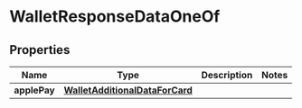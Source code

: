 

# WalletResponseDataOneOf


## Properties

| Name | Type | Description | Notes |
|------------ | ------------- | ------------- | -------------|
|**applePay** | [**WalletAdditionalDataForCard**](WalletAdditionalDataForCard.md) |  |  |



